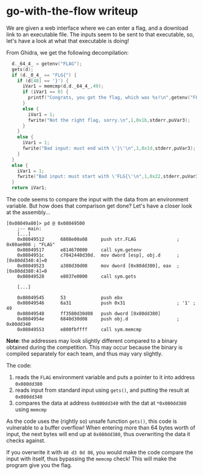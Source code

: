 # go-with-the-flow writeup

We are given a web interface where we can enter a flag, and a download link to
an executable file. The inputs seem to be sent to that executable, so, let's
have a look at what that executable is doing!

From Ghidra, we get the following decompilation:

```c
  d._64_4_ = getenv("FLAG");
  gets(d);
  if (d._0_4_ == "FLG{") {
    if (d[48] == '}') {
      iVar1 = memcmp(d,d._64_4_,49);
      if (iVar1 == 0) {
        printf("Congrats, you got the flag, which was %s!\n",getenv("FLAG"));
      }
      else {
        iVar1 = 1;
        fwrite("Not the right flag, sorry.\n",1,0x1b,stderr,puVar3);
      }
    }
    else {
      iVar1 = 1;
      fwrite("Bad input: must end with \'}\'\n",1,0x1d,stderr,puVar3);
    }
  }
  else {
    iVar1 = 1;
    fwrite("Bad input: must start with \'FLG{\'\n",1,0x22,stderr,puVar3);
  }
  return iVar1;
```

The code seems to compare the input with the data from an environment variable.
But how does that comparison get done? Let's have a closer look at the
assembly...

```
[0x08049a80]> pd @ 0x08049500
	;-- main:
	[...]
	0x08049512      6808e00a08     push str.FLAG               ; 0x80ae008 ; "FLAG"
	0x08049517      e814670000     call sym.getenv
	0x0804951c      c7042440d30d.  mov dword [esp], obj.d      ; [0x80dd340:4]=0
	0x08049523      a380d30d08     mov dword [0x80dd380], eax  ; [0x80dd380:4]=0
	0x08049528      e8037e0000     call sym.gets

	[...]

	0x08049545      53             push ebx
	0x08049546      6a31           push 0x31                   ; '1' ; 49
	0x08049548      ff3580d30d08   push dword [0x80dd380]
	0x0804954e      6840d30d08     push obj.d                  ; 0x80dd340
	0x08049553      e800fbffff     call sym.memcmp
```

**Note**: the addresses may look slightly different compared to a binary
obtained during the competition. This may occur because the binary is compiled
separately for each team, and thus may vary slightly.

The code:
1. reads the `FLAG` environment variable and puts a pointer to it into address
   `0x080dd380`
2. reads input from standard input using `gets()`, and putting the result at
   `0x080dd340`
3. compares the data at address `0x080dd340` with the dat at `*0x080dd380`
   using `memcmp`

As the code uses the (rightly so) unsafe function `gets()`, this code is
vulnerable to a buffer overflow! When entering more than 64 bytes worth of
input, the next bytes will end up at `0x080dd380`, thus overwriting the data it
checks against.

If you overwrite it with `40 d3 0d 08`, you would make the code compare the
input with itself, thus bypassing the `memcmp` check! This will make the
program give you the flag.
